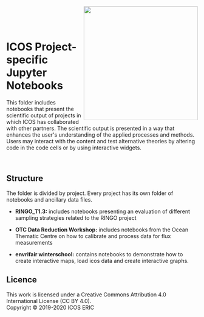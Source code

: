 <img src="https://www.icos-cp.eu/sites/default/files/2017-11/ICOS_CP_logo.png" width="300" align="right"/>
<br>
<br>
<br> 

# ICOS Project-specific Jupyter Notebooks
This folder includes notebooks that present the scientific output of projects in which ICOS has collaborated with other partners. The scientific output is presented in a way that enhances the user's understanding of the applied processes and methods. Users may interact with the content and test alternative theories by altering code in the code cells or by using interactive widgets.

<br>

## Structure
The folder is divided by project. Every project has its own folder of notebooks and ancillary data files.

* **RINGO_T1.3:** includes notebooks presenting an evaluation of different sampling strategies related to the RINGO project 

* **OTC Data Reduction Workshop:** includes notebooks from the Ocean Thematic Centre on how to calibrate and process data for flux measurements

* **envrifair winterschool:** contains notebooks to demonstrate how to create interactive maps, load icos data and create interactive graphs.

## Licence
This work is licensed under a Creative Commons Attribution 4.0 International License (CC BY 4.0). <br>
Copyright © 2019-2020 ICOS ERIC
